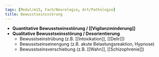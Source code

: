 ```yaml
---
tags: [Modul/m15, Fach/Neurologie, Art/Pathologie]
title: Bewusstseinsstörung
---
```

- **Quantitative Bewusstseinsstörung / [[Vigilanzminderung]]**
- **Qualitative Bewusstseinsstörung / Desorientierung**
	- Bewusstseinstrübung (z.B. [[Intoxikation]], [[Delir]])
	- Bewusstseinseinengung (z.B. akute Belastungsreaktion, Hypnose)
	- Bewusstseinsverschiebung (z.B. [[Wahn]], [[Schizophrenie]])